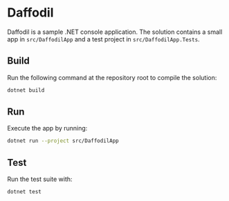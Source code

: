 # Daffodil

Daffodil is a sample .NET console application. The solution contains a small app in
`src/DaffodilApp` and a test project in `src/DaffodilApp.Tests`.

## Build

Run the following command at the repository root to compile the solution:

```bash
dotnet build
```

## Run

Execute the app by running:

```bash
dotnet run --project src/DaffodilApp
```

## Test

Run the test suite with:

```bash
dotnet test
```

